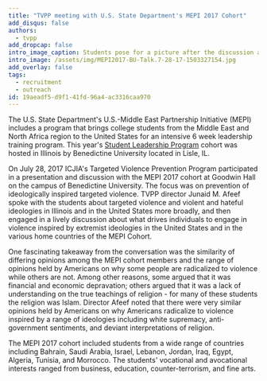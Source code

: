 ```yaml
---
title: "TVPP meeting with U.S. State Department's MEPI 2017 Cohort"
add_disqus: false
authors:
  - tvpp
add_dropcap: false
intro_image_caption: Students pose for a picture after the discussion at Benedictine University in Lisle, IL.
intro_image: /assets/img/MEPI2017-BU-Talk.7-28-17-1503327154.jpg
add_overlay: false
tags:
  - recruitment
  - outreach
id: 19aeadf5-d9f1-41fd-96a4-ac3316caa970
---
```

The U.S. State Department's U.S.-Middle East Partnership Initiative (MEPI) includes a program that brings college students from the Middle East and North Africa region to the United States for an intensive 6 week leadership training program.  This year's [Student Leadership Program](https://mepi.state.gov/education/student-leaders-program/) cohort was hosted in Illinois by Benedictine University located in Lisle, IL.

On July 28, 2017 ICJIA's Targeted Violence Prevention Program participated in a presentation and discussion with the MEPI 2017 cohort at Goodwin Hall on the campus of Benedictine University.  The focus was on prevention of ideologically inspired targeted violence.  TVPP director Junaid M. Afeef spoke with the students about targeted violence and violent and hateful ideologies in Illinois and in the United States more broadly, and then engaged in a lively discussion about what drives individuals to engage in violence inspired by extremist ideologies in the United States and in the various home countries of the MEPI Cohort.

One fascinating takeaway from the conversation was the similarity of differing opinions among the MEPI cohort members and the range of opinions held by Americans on why some people are radicalized to violence while others are not.  Among other reasons, some argued that it was financial and economic depravation; others argued that it was a lack of understanding on the true teachings of religion - for many of these students the religion was Islam. Director Afeef noted that there were very similar opinions held by Americans on why Americans radicalize to violence inspired by a range of ideologies including white supremacy, anti-government sentiments, and deviant interpretations of religion.

The MEPI 2017 cohort included students from a wide range of countries including Bahrain, Saudi Arabia, Israel, Lebanon, Jordan, Iraq, Egypt, Algeria, Tunisia, and Morrocco.  The students' vocational and avocational interests ranged from business, education, counter-terrorism, and fine arts.